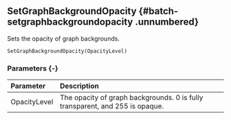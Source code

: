 ## SetGraphBackgroundOpacity {#batch-setgraphbackgroundopacity .unnumbered}

Sets the opacity of graph backgrounds.

```{sql}
SetGraphBackgroundOpacity(OpacityLevel)
```

### Parameters {-}

Parameter | Description
| :-- | :-- |
OpacityLevel | The opacity of graph backgrounds. 0 is fully transparent, and 255 is opaque.
